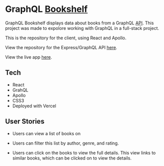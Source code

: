 # GraphQL [Bookshelf](https://bookshelf-orcin.vercel.app/)

GraphQL Bookshelf displays data about books from a GraphQL [API](https://github.com/Rachanastasia/graphql-bookshelf-api).
This project was made to expolore working with GraphQL in a full-stack project.

This is the repository for the client, using React and Apollo.

View the repository for the Express/GraphQL API [here](https://github.com/Rachanastasia/graphql-bookshelf-api).

View the live app [here](https://bookshelf-orcin.vercel.app/).

## Tech

- React
- GrahQL
- Apollo
- CSS3
- Deployed with Vercel

## User Stories

- Users can view a list of books on

- Users can filter this list by author, genre, and rating.

- Users can click on the books to view the full details. This view links to similar books, which can be clicked on to view the details.
